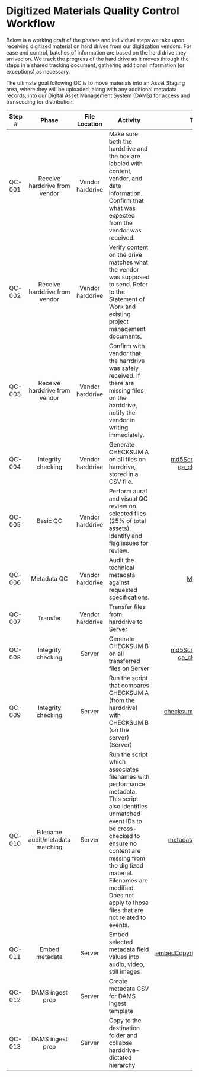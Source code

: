 # Digitized Materials Quality Control Workflow

Below is a working draft of the phases and individual steps we take upon receiving digitized material on hard drives from our digitization vendors. For ease and control, batches of information are based on the hard drive they arrived on. We track the progress of the hard drive as it moves through the steps in a shared tracking document, gathering additional information (or exceptions) as necessary. 

The ultimate goal following QC is to move materials into an Asset Staging area, where they will be uploaded, along with any additional metadata records, into our Digital Asset Management System (DAMS) for access and transcoding for distribution. 

|Step #|Phase|File Location|Activity|Tool|
| ---- |:---:|:-----------:|------|:---:|
|QC-001|Receive harddrive from vendor|Vendor harddrive|	Make sure both the harddrive and the box are labeled with content, vendor, and date information. Confirm that what was expected from the vendor was received.|		
|QC-002|Receive harddrive from vendor|Vendor harddrive|	Verify content on the drive matches what the vendor was supposed to send. Refer to the Statement of Work and existing project management documents.|		
|QC-003|Receive harddrive from vendor|Vendor harddrive|	Confirm with vendor that the harrdrive was safely received. If there are missing files on the harddrive, notify the vendor in writing immediately.| ||			
|QC-004|Integrity checking|Vendor harddrive|Generate CHECKSUM A on all files on harrdrive, stored in a CSV file.|[md5Scrape.py](https://github.com/CarnegieHall/quality-control/blob/master/md5Scrape.py) OR [qa_cksum.sh](qa_cksum.sh)|			
|QC-005|Basic QC|Vendor harddrive|Perform aural and visual QC review on selected files (25% of total assets). Identify and flag issues for review.|
|QC-006|Metadata QC|Vendor harddrive|Audit the technical metadata against requested  specifications.|[MDQC](https://github.com/avpreserve/mdqc)||		
|QC-007|Transfer|Vendor harddrive|Transfer files from harddrive to Server| | |
|QC-008|Integrity checking|Server|Generate CHECKSUM B on all transferred files on Server|[md5Scrape.py](https://github.com/CarnegieHall/quality-control/blob/master/md5Scrape.py) OR [qa_cksum.sh](qa_cksum.sh)||	
|QC-009|Integrity checking|Server|Run the script that compares CHECKSUM A (from the harddrive) with CHECKSUM B (on the server) (Server)|[checksumValidation.py](https://github.com/CarnegieHall/quality-control/blob/master/checksumValidation.py)|	|	
|QC-010|Filename audit/metadata matching|Server|Run the script which associates filenames with performance metadata. This script also identifies unmatched event IDs to be cross-checked to ensure no content are missing from the digitized material. Filenames are modified. Does not apply to those files that are not related to events.|[metadata-matching](https://github.com/CarnegieHall/metadata-matching.git)| |	
|QC-011|Embed metadata|Server|Embed selected metadata field values into audio, video, still images|[embedCopyrightMetadata.sh](https://github.com/CarnegieHall/quality-control/blob/master/embedCopyrightMetadata.sh)||			
|QC-012|DAMS ingest prep|Server|Create metadata CSV for DAMS ingest template| | |		
|QC-013|DAMS ingest prep|Server|Copy to the destination folder and collapse harddrive-dictated hierarchy| | |			
